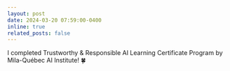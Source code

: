 ```yaml
---
layout: post
date: 2024-03-20 07:59:00-0400
inline: true
related_posts: false
---
```

I completed Trustworthy & Responsible AI Learning Certificate Program by Mila-Québec AI Institute! :four_leaf_clover:
